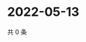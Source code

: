 # 2022-05-13

共 0 条

<!-- BEGIN WEIBO -->
<!-- 最后更新时间 Fri May 13 2022 11:49:50 GMT+0800 (China Standard Time) -->

<!-- END WEIBO -->
